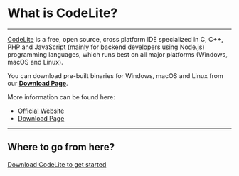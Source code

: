 # What is CodeLite?
---

[CodeLite][1] is a free, open source, cross platform IDE specialized in C, C++, PHP and JavaScript 
(mainly for backend developers using Node.js) programming languages, which runs best on all major platforms (Windows, macOS and Linux).

You can download pre-built binaries for Windows, macOS and Linux from our **[Download Page][2]**.

More information can be found here:

 - [Official Website][3]
 - [Download Page][4]

---

## Where to go from here?

[Download CodeLite to get started][5]

[1]: https://codelite.org
[2]: https://codelite.org/support.php
[3]: https://codelite.org
[4]: https://codelite.org/support.php
[5]: download.md